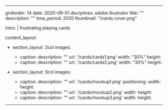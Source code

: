 ---

gridorder: 14
date: 2020-09-01
disciplines: adobe illustrator
title: ""
description: ""
time_period: 2020
thumbnail: "/cards cover.png"

intro: |
  frustrating playing cards

content_layout:
  - section_layout: 2col
    images:
      - caption:
        description: ""
        url: '/cards/cards1.png'
        width: "30%"
        height:
      - caption:
        description: ""
        url: '/cards/cards2.png'
        width: "30%"
        height:

  - section_layout: 3col
    images:
      - caption:
        description: ""
        url: '/cards/mockup1.png'
        positioning: 
        width:
        height:
      - caption:
        description: ""
        url: '/cards/mockup2.png'
        width:
        height:
      - caption:
        description: ""
        url: '/cards/mockup3.png'
        width:
        height:

---